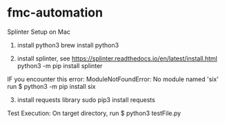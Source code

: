 # fmc-automation

Splinter Setup on Mac

1. install python3
brew install python3

2. install splinter, see https://splinter.readthedocs.io/en/latest/install.html
python3 -m pip install splinter

IF you encounter this error: ModuleNotFoundError: No module named 'six'
run $ python3 -m pip install six

3. install requests library 
sudo pip3 install requests

Test Execution: On target directory, run $ python3 testFile.py